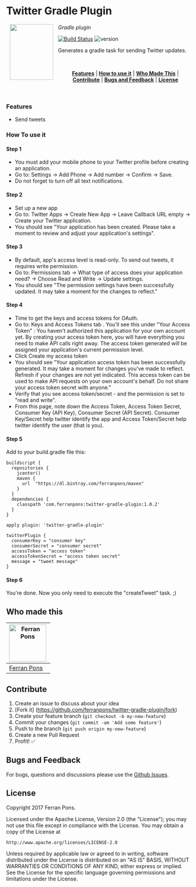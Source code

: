 Twitter Gradle Plugin
=====================

<img align="left" width="0" height="150px" hspace="5"/>
<img src="https://gradle.org/images/gradle-256x256.png" align="left" width="117px" height="150px"/>
<img align="left" width="0" height="150px" hspace="5"/>

*Gradle plugin*

[![Build Status](https://travis-ci.org/ferranpons/twitter-gradle-plugin.svg?branch=master)](https://travis-ci.org/ferranpons/twitter-gradle-plugin)
![version](https://img.shields.io/badge/version-v1.0.2-blue.svg)

Generates a gradle task for sending Twitter updates.

<br/>
<p align="center">
<b><a href="#features">Features</a></b>
|
<b><a href="#how-to-use-it">How to use it</a></b>
|
<b><a href="#who-made-this">Who Made This</a></b>
|
<b><a href="#contribute">Contribute</a></b>
|
<b><a href="#bugs-and-feedback">Bugs and Feedback</a></b>
|
<b><a href="#license">License</a></b>
</p>
<br/>


### Features

* Send tweets


### How To use it

#### Step 1

* You must add your mobile phone to your Twitter profile before creating an application.
* Go to: Settings -> Add Phone -> Add number -> Confirm -> Save.
* Do not forget to turn off all text notifications.

#### Step 2

* Set up a new app
* Go to: Twitter Apps -> Create New App -> Leave Callback URL empty -> Create your Twitter application.
* You should see "Your application has been created. Please take a moment to review and adjust your application's settings".

#### Step 3

* By default, app's access level is read-only. To send out tweets, it requires write permission.
* Go to: Permissions tab -> What type of access does your application need? -> Choose Read and Write -> Update settings.
* You should see "The permission settings have been successfully updated. It may take a moment for the changes to reflect."

#### Step 4

* Time to get the keys and access tokens for OAuth.
* Go to: Keys and Access Tokens tab . You'll see this under "Your Access Token" : You haven't authorized this application for your own account yet. By creating your access token here, you will have everything you need to make API calls right away. The access token generated will be assigned your application's current permission level.
* Click Create my access token
* You should see "Your application access token has been successfully generated. It may take a moment for changes you've made to reflect. Refresh if your changes are not yet indicated. This access token can be used to make API requests on your own account's behalf. Do not share your access token secret with anyone."
* Verify that you see access token/secret - and the permission is set to "read and write".
* From this page, note down the Access Token, Access Token Secret, Consumer Key (API Key), Consumer Secret (API Secret). Consumer Key/Secret help twitter identify the app and Access Token/Secret help twitter identify the user (that is you).

#### Step 5

Add to your build.gradle file this:

```
buildscript {
  repositories {
    jcenter()
    maven {
      url  "https://dl.bintray.com/ferranpons/maven"
    }
  }
  dependencies {
    classpath 'com.ferranpons:twitter-gradle-plugin:1.0.2'
  }
}

apply plugin: 'twitter-gradle-plugin'

twitterPlugin {
  consumerKey = "consumer key"
  consumerSecret = "consumer secret"
  accessToken = "access token"
  accessTokenSecret = "access token secret"
  message = "tweet message"
}
```

#### Step 6

You're done. Now you only need to execute the "createTweet" task. ;)



Who made this
--------------


| <a href="https://github.com/ferranpons"><img src="https://avatars2.githubusercontent.com/u/1225463?v=3&s=460" alt="Ferran Pons" align="left" height="100" width="100" /></a>
|---
| [Ferran Pons](https://github.com/ferranpons)


Contribute
----------

1. Create an issue to discuss about your idea
2. [Fork it] (https://github.com/ferranpons/twitter-gradle-plugin/fork)
3. Create your feature branch (`git checkout -b my-new-feature`)
4. Commit your changes (`git commit -am 'Add some feature'`)
5. Push to the branch (`git push origin my-new-feature`)
6. Create a new Pull Request
7. Profit! :white_check_mark:


Bugs and Feedback
-----------------

For bugs, questions and discussions please use the [Github Issues](https://github.com/ferranpons/twitter-gradle-plugin/issues).


License
-------

Copyright 2017 Ferran Pons.

Licensed under the Apache License, Version 2.0 (the "License");
you may not use this file except in compliance with the License.
You may obtain a copy of the License at

    http://www.apache.org/licenses/LICENSE-2.0

Unless required by applicable law or agreed to in writing, software
distributed under the License is distributed on an "AS IS" BASIS,
WITHOUT WARRANTIES OR CONDITIONS OF ANY KIND, either express or implied.
See the License for the specific language governing permissions and
limitations under the License.